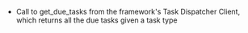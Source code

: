 * Call to get_due_tasks from the framework's Task Dispatcher Client, which returns all the due tasks 
given a task type